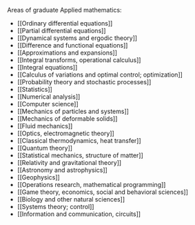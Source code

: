 Areas of graduate Applied mathematics:

- [[Ordinary differential equations]]
- [[Partial differential equations]]
- [[Dynamical systems and ergodic theory]]
- [[Difference and functional equations]]
- [[Approximations and expansions]]
- [[Integral transforms, operational calculus]]
- [[Integral equations]]
- [[Calculus of variations and optimal control; optimization]]
- [[Probability theory and stochastic processes]]
- [[Statistics]]
- [[Numerical analysis]]
- [[Computer science]]
- [[Mechanics of particles and systems]]
- [[Mechanics of deformable solids]]
- [[Fluid mechanics]]
- [[Optics, electromagnetic theory]]
- [[Classical thermodynamics, heat transfer]]
- [[Quantum theory]]
- [[Statistical mechanics, structure of matter]]
- [[Relativity and gravitational theory]]
- [[Astronomy and astrophysics]]
- [[Geophysics]]
- [[Operations research, mathematical programming]]
- [[Game theory, economics, social and behavioral sciences]]
- [[Biology and other natural sciences]]
- [[Systems theory; control]]
- [[Information and communication, circuits]]
